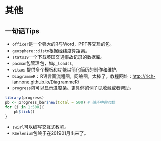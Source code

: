 
# 其他
## 一句话Tips
- `officer`是一个强大的R与Word，PPT等交互的包。
- `geosphere::distm`根据经纬度算距离。
- `stats19`一个下载英国交通事故记录的数据库。
- `pacman`包管理包，如`p_load()`。
- `vitae`: 提供多个模板和功能以简化简历的制作和维护.
- `DiagrammeR`：R语言画流程图，网络图，太棒了。教程网址：http://rich-iannone.github.io/DiagrammeR/
- `progress`包可以显示进度条。更具体的例子见收藏或者帮助。

```r
library(progress)
pb <- progress_bar$new(total = 500) # 循环中的次数
for (i in 1:500){
    pb$tick()
}
```

- `swirl`可以编写交互式教程。
- `RSelenium`包终于在201901月出来了。
